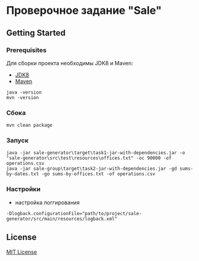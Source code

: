 # Проверочное задание "Sale"

## Getting Started

### Prerequisites

Для сборки проекта необходимы JDK8 и Maven:
* [JDK8](http://www.oracle.com/technetwork/java/javase/downloads/2133151)
* [Maven](https://maven.apache.org/)


```
java -version
mvn -version
```

### Сбока

```
mvn clean package
```


### Запуск

```
java -jar sale-generator\target\task1-jar-with-dependencies.jar -o "sale-generator\src\test\resources\offices.txt" -oc 90000 -of operations.csv
java -jar sale-group\target\task2-jar-with-dependencies.jar -gd sums-by-dates.txt -go sums-by-offices.txt -of operations.csv
```

### Настройки

 * настройка логгирования
 
 `-Dlogback.configurationFile="path/to/project/sale-generator/src/main/resources/logback.xml"`

## License

[MIT License](LICENSE)